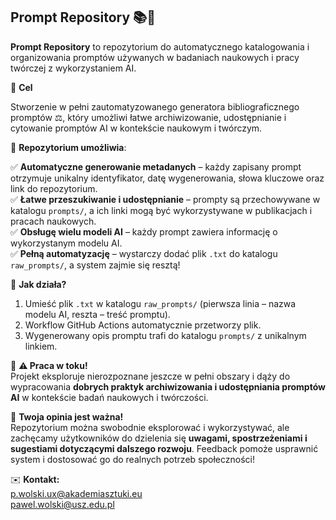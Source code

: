 ## Prompt Repository 📚🚀  

**Prompt Repository** to repozytorium do automatycznego katalogowania i organizowania promptów używanych w badaniach naukowych i pracy twórczej z wykorzystaniem AI. 

🎯 **Cel**

Stworzenie w pełni zautomatyzowanego generatora bibliograficznego promptów ⚖️, który umożliwi łatwe archiwizowanie, udostępnianie i cytowanie promptów AI w kontekście naukowym i twórczym.

📖 **Repozytorium umożliwia**:

✅ **Automatyczne generowanie metadanych** – każdy zapisany prompt otrzymuje unikalny identyfikator, datę wygenerowania, słowa kluczowe oraz link do repozytorium.  
✅ **Łatwe przeszukiwanie i udostępnianie** – prompty są przechowywane w katalogu `prompts/`, a ich linki mogą być wykorzystywane w publikacjach i pracach naukowych.  
✅ **Obsługę wielu modeli AI** – każdy prompt zawiera informację o wykorzystanym modelu AI.  
✅ **Pełną automatyzację** – wystarczy dodać plik `.txt` do katalogu `raw_prompts/`, a system zajmie się resztą!  

🔹 **Jak działa?**  
1. Umieść plik `.txt` w katalogu `raw_prompts/` (pierwsza linia – nazwa modelu AI, reszta – treść promptu).  
2. Workflow GitHub Actions automatycznie przetworzy plik.  
3. Wygenerowany opis promptu trafi do katalogu `prompts/` z unikalnym linkiem.  

📌 **⚠️ Praca w toku!**  
Projekt eksploruje nierozpoznane jeszcze w pełni obszary i dąży do wypracowania **dobrych praktyk archiwizowania i udostępniania promptów AI** w kontekście badań naukowych i twórczości.  

📢 **Twoja opinia jest ważna!**  
Repozytorium można swobodnie eksplorować i wykorzystywać, ale zachęcamy użytkowników do dzielenia się **uwagami, spostrzeżeniami i sugestiami dotyczącymi dalszego rozwoju**. Feedback pomoże usprawnić system i dostosować go do realnych potrzeb społeczności!  

✉️ **Kontakt:**  
p.wolski.ux@akademiasztuki.eu  
pawel.wolski@usz.edu.pl  
